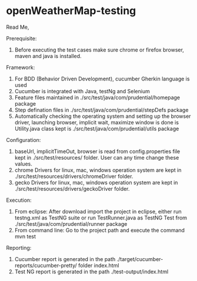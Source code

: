# openWeatherMap-testing

Read Me,

Prerequisite:
1. Before executing the test cases make sure chrome or firefox browser, maven and java is installed.

Framework:
1. For BDD (Behavior Driven Development), cucumber Gherkin language is used
2. Cucumber is integrated with Java, testNg and Selenium
3. Feature files maintained in ./src/test/java/com/prudential/homepage package
4. Step defination files in ./src/test/java/com/prudential/stepDefs package
5. Automatically checking the operating system and setting up the browser driver, launching browser, implicit wait, maximize window is done is Utility.java class kept is ./src/test/java/com/prudential/utils package

Configuration:
1. baseUrl, implicitTimeOut, browser is read from config.properties file kept in ./src/test/resources/ folder. User can any time change these values.
2. chrome Drivers for linux, mac, windows operation system are kept in ./src/test/resources/drivers/chromeDriver folder.
3. gecko Drivers for linux, mac, windows operation system are kept in ./src/test/resources/drivers/geckoDriver folder.

Execution:
1. From eclipse: After download import the project in eclipse, either run testng.xml as TestNG suite or run TestRunner.java as TestNG Test from ./src/test/java/com/prudential/runner package
2. From command line: Go to the project path and execute the command mvn test

Reporting:
1. Cucumber report is generated in the path ./target/cucumber-reports/cucumber-pretty/ folder index.html
2. Test NG report is generated in the path ./test-output/index.html